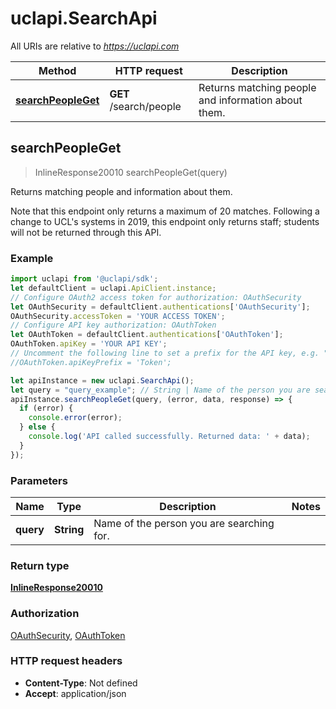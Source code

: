 # uclapi.SearchApi

All URIs are relative to *https://uclapi.com*

Method | HTTP request | Description
------------- | ------------- | -------------
[**searchPeopleGet**](SearchApi.md#searchPeopleGet) | **GET** /search/people | Returns matching people and information about them.



## searchPeopleGet

> InlineResponse20010 searchPeopleGet(query)

Returns matching people and information about them.

Note that this endpoint only returns a maximum of 20 matches.  Following a change to UCL&#39;s systems in 2019, this endpoint only returns staff; students will not be returned through this API.

### Example

```javascript
import uclapi from '@uclapi/sdk';
let defaultClient = uclapi.ApiClient.instance;
// Configure OAuth2 access token for authorization: OAuthSecurity
let OAuthSecurity = defaultClient.authentications['OAuthSecurity'];
OAuthSecurity.accessToken = 'YOUR ACCESS TOKEN';
// Configure API key authorization: OAuthToken
let OAuthToken = defaultClient.authentications['OAuthToken'];
OAuthToken.apiKey = 'YOUR API KEY';
// Uncomment the following line to set a prefix for the API key, e.g. "Token" (defaults to null)
//OAuthToken.apiKeyPrefix = 'Token';

let apiInstance = new uclapi.SearchApi();
let query = "query_example"; // String | Name of the person you are searching for.
apiInstance.searchPeopleGet(query, (error, data, response) => {
  if (error) {
    console.error(error);
  } else {
    console.log('API called successfully. Returned data: ' + data);
  }
});
```

### Parameters


Name | Type | Description  | Notes
------------- | ------------- | ------------- | -------------
 **query** | **String**| Name of the person you are searching for. | 

### Return type

[**InlineResponse20010**](InlineResponse20010.md)

### Authorization

[OAuthSecurity](../README.md#OAuthSecurity), [OAuthToken](../README.md#OAuthToken)

### HTTP request headers

- **Content-Type**: Not defined
- **Accept**: application/json

